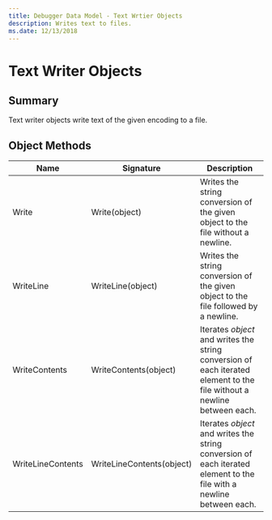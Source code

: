 ```yaml
---
title: Debugger Data Model - Text Wrtier Objects
description: Writes text to files.
ms.date: 12/13/2018
---
```

# Text Writer Objects 
## Summary
Text writer objects write text of the given encoding to a file.

## Object Methods
|Name|Signature|Description|
|--- |--- |--- |
|Write|Write(object)|Writes the string conversion of the given object to the file without a newline.|
|WriteLine|WriteLine(object)|Writes the string conversion of the given object to the file followed by a newline.|
|WriteContents|WriteContents(object)|Iterates *object* and writes the string conversion of each iterated element to the file without a newline between each.|
|WriteLineContents|WriteLineContents(object)|Iterates *object* and writes the string conversion of each iterated element to the file with a newline between each.|
